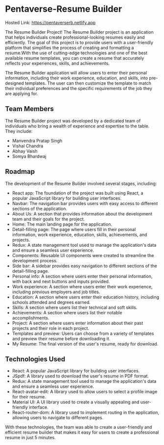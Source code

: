 <html>
  <body>
    <h1>Pentaverse-Resume Builder</h1>
    <p>Hosted Link: <a href="https://pentaverserb.netlify.app/" target="_blank">https://pentaverserb.netlify.app</a></p>
    <p>The Resume Builder Project!
The Resume Builder project is an application that helps individuals create professional-looking resumes easily and efficiently. The goal of this project is to provide users with a user-friendly platform that simplifies the process of creating and formatting a resume.With the use of cutting-edge technologies and one of the best available resume templates, you can create a resume that accurately reflects your experiences, skills, and achievements.

The Resume Builder application will allow users to enter their personal information, including their work experience, education, and skills, into pre-designed templates. The user can then customize the template to match their individual preferences and the specific requirements of the job they are applying for.</p>
    <h2>Team Members</h2>
    <p>The Resume Builder project was developed by a dedicated team of individuals who bring a wealth of experience and expertise to the table. They include:</p>
    <ul>
      <li>Manvendra Pratap Singh</li>
      <li>Vishal Chandra</li>
      <li>Abhay Vaish</li>
      <li>Somya Bhardwaj</li>
    </ul>
    <h2>Roadmap</h2>
    <p>The development of the Resume Builder involved several stages, including:</p>
    <ul>
      <li>React app: The foundation of the project was built using React, a popular JavaScript library for building user interfaces.</li>
      <li>Navbar: The navigation bar provides users with easy access to different sections of the application.</li>
      <li>About Us: A section that provides information about the development team and their goals for the project.</li>
      <li>Home: The main landing page for the application.</li>
      <li>Detail-filling page: The page where users fill in their personal information, work experience, education, skills, achievements, and projects.</li>
      <li>Redux: A state management tool used to manage the application's data and ensure a seamless user experience.</li>
      <li>Components: Reusable UI components were created to streamline the development process.</li>
      <li>Side bar: A sidebar provides easy navigation to different sections of the detail-filling page.</li>
      <li>Personal info: A section where users enter their personal information, with back and next buttons and inputs provided.</li>
      <li>Work experience: A section where users enter their work experience, including previous employers and job titles.</li>
      <li>Education: A section where users enter their education history, including schools attended and degrees earned.</li>
      <li>Skills: A section where users list their technical and soft skills.</li>
      <li>Achievements: A section where users list their notable accomplishments.</li>
      <li>Project: A section where users enter information about their past projects and their role in each project.</li>
      <li>Templates and preview: Users can choose from a variety of templates and preview their resume before downloading it.</li>
      <li>My Resume: The final version of the user's resume, ready for download.</li>
    </ul>
    <h2>Technologies Used</h2>
    <ul>
      <li>React: A popular JavaScript library for building user interfaces.</li>
      <li>JSpdf: A library used to download the user's resume in PDF format.</li>
      <li>Redux: A state management tool used to manage the application's data and ensure a seamless user experience.</li>
      <li>React-avatar-edit: A library used to allow users to select a profile image for their resume.</li>
      <li>Material UI: A UI library used to create a visually appealing and user-friendly interface.</li>
      <li>React-router-dom: A library used to implement routing in the application, allowing users to navigate to different pages.</li>
    </ul>
      <p>With these technologies, the team was able to create a user-friendly and efficient resume builder that makes it easy for users to create a professional resume in just 5 minutes.</p>
 <body>
<html>
